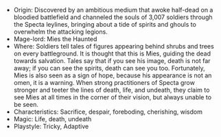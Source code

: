 - Origin: Discovered by an ambitious medium that awoke half-dead on a bloodied battlefield and channeled the souls of 3,007 soldiers through the Specta leylines, bringing about a tide of spirits and ghouls to overwhelm the attacking legions.
- Mage-lord: Mies the Haunted
- Where: Soldiers tell tales of figures appearing behind shrubs and trees on every battleground. It is thought that this is Mies, guiding the dead towards salvation. Tales say that if you see his image, death is not far away; if you can see the spirits, death can see you too. Fortunately, Mies is also seen as a sign of hope, because his appearance is not an omen, it is a warning. When strong practitioners of Specta grow stronger and teeter the lines of death, life, and undeath, they claim to see Mies at all times in the corner of their vision, but always unable to be seen.
- Characteristics: Sacrifice, despair, foreboding, cherishing, wisdom
- Magic: Life, death, undeath
- Playstyle: Tricky, Adaptive